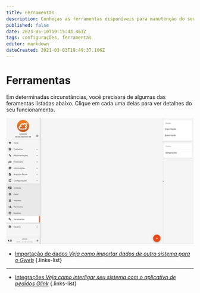 ```yaml
---
title: Ferramentas
description: Conheças as ferramentas disponíveis para manutenção do seu Gweb
published: false
date: 2023-05-10T19:15:43.463Z
tags: configurações, ferramentas
editor: markdown
dateCreated: 2021-03-03T19:49:37.106Z
---
```


# Ferramentas

Em determinadas circunstâncias, você precisará de algumas das feramentas listadas abaixo. Clique em cada uma delas para ver detalhes do seu funcionamento.

![tela-principal.png](/config/ferramentas/tela-principal.png)




- [Importação de dados *Veja como importar dados de outro sistema para o Gweb*](/ferramentas/importacao)
{.links-list}

-----------------------------------------------------------------------------------------------------

- [Integrações *Veja como interligar seu sistema com o aplicativo de pedidos Glink*](/ferramentas/integrações)
{.links-list}















